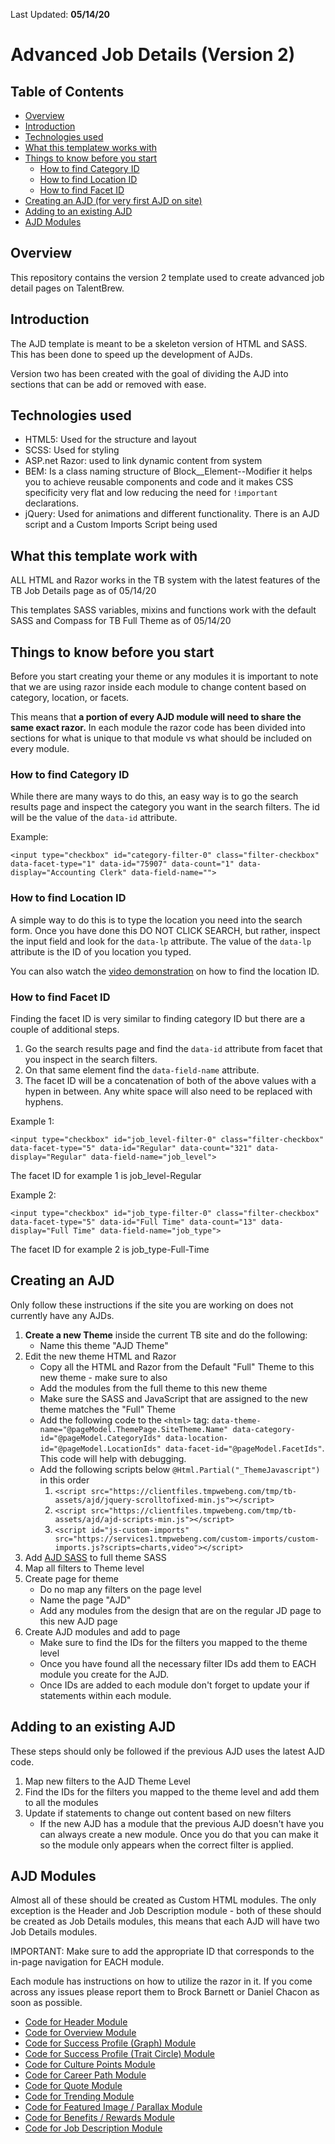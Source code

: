 Last Updated: **05/14/20**

# Advanced Job Details (Version 2)


## Table of Contents
- [Overview](#overview)
- [Introduction](#introduction)
- [Technologies used](#technologies-used)
- [What this templatew works with](#what-this-template-works-with)
- [Things to know before you start](#things-to-know-before-you-start)
  - [How to find Category ID](#how-to-find-category-id)
  - [How to find Location ID](#how-to-find-location-id)
  - [How to find Facet ID](#how-to-find-facet-id)
- [Creating an AJD (for very first AJD on site)](#creating-an-ajd)
- [Adding to an existing AJD](#adding-to-an-existing-ajd)
- [AJD Modules](#ajd-modules)


## Overview
This repository contains the version 2 template used to create advanced job detail pages on TalentBrew.


## Introduction
The AJD template is meant to be a skeleton version of HTML and SASS. This has been done to speed up the development of AJDs. 

Version two has been created with the goal of dividing the AJD into sections that can be add or removed with ease.


## Technologies used
* HTML5: Used for the structure and layout
* SCSS: Used for styling
* ASP.net Razor: used to link dynamic content from system
* BEM: Is a class naming structure of Block__Element--Modifier it helps you to achieve reusable components and code and it makes CSS specificity very flat and low reducing the need for `!important` declarations.
* jQuery: Used for animations and different functionality. There is an AJD script and a Custom Imports Script being used


## What this template work with
ALL HTML and Razor works in the TB system with the latest features of the TB Job Details page as of 05/14/20

This templates SASS variables, mixins and functions work with the default SASS and Compass for TB Full Theme as of 05/14/20



## Things to know before you start
Before you start creating your theme or any modules it is important to note that we are using razor inside each module to change content based on category, location, or facets. 

This means that **a portion of every AJD module will need to share the same exact razor.** In each module the razor code has been divided into sections for what is unique to that module vs what should be included on every module.



### How to find Category ID
While there are many ways to do this, an easy way is to go the search results page and inspect the category you want in the search filters. The id will be the value of the `data-id` attribute. 

Example:
```
<input type="checkbox" id="category-filter-0" class="filter-checkbox" data-facet-type="1" data-id="75907" data-count="1" data-display="Accounting Clerk" data-field-name="">
```


### How to find Location ID
A simple way to do this is to type the location you need into the search form. Once you have done this DO NOT CLICK SEARCH, but rather, inspect the input field and look for the `data-lp` attribute. The value of the `data-lp` attribute is the ID of you location you typed.

You can also watch the <a href="https://tbcdn.talentbrew.com/company/1554/francis_testing/location_id.mp4" target="_blank">video demonstration</a> on how to find the location ID.



### How to find Facet ID
Finding the facet ID is very similar to finding category ID but there are a couple of additional steps.
1. Go the search results page and find the `data-id` attribute from facet that you inspect in the search filters.
2. On that same element find the `data-field-name` attribute.
3. The facet ID will be a concatenation of both of the above values with a hypen in between. Any white space will also need to be replaced with hyphens.

Example 1:
```
<input type="checkbox" id="job_level-filter-0" class="filter-checkbox" data-facet-type="5" data-id="Regular" data-count="321" data-display="Regular" data-field-name="job_level">
```
The facet ID for example 1 is job_level-Regular

Example 2:
```
<input type="checkbox" id="job_type-filter-0" class="filter-checkbox" data-facet-type="5" data-id="Full Time" data-count="13" data-display="Full Time" data-field-name="job_type">
```
The facet ID for example 2 is job_type-Full-Time



## Creating an AJD
Only follow these instructions if the site you are working on does not currently have any AJDs.

1. **Create a new Theme** inside the current TB site and do the following:
    * Name this theme "AJD Theme"
2. Edit the new theme HTML and Razor
    * Copy all the HTML and Razor from the Default "Full" Theme to this new theme - make sure to also
    * Add the modules from the full theme to this new theme
    * Make sure the SASS and JavaScript that are assigned to the new theme matches the "Full" Theme
    * Add the following code to the `<html>` tag: `data-theme-name="@pageModel.ThemePage.SiteTheme.Name" data-category-id="@pageModel.CategoryIds" data-location-id="@pageModel.LocationIds" data-facet-id="@pageModel.FacetIds"`. This code will help with debugging.
    * Add the following scripts below `@Html.Partial("_ThemeJavascript")` in this order
        1. `<script src="https://clientfiles.tmpwebeng.com/tmp/tb-assets/ajd/jquery-scrolltofixed-min.js"></script>`
        2. `<script src="https://clientfiles.tmpwebeng.com/tmp/tb-assets/ajd/ajd-scripts-min.js"></script>`
        3. `<script id="js-custom-imports" src="https://services1.tmpwebeng.com/custom-imports/custom-imports.js?scripts=charts,video"></script>`
3. Add [AJD SASS](https://github.com/tmpworldwide/tb-ajd-template/blob/gh-pages/code/v2/styles/ajd-styles.scss) to full theme SASS
4. Map all filters to Theme level
5. Create page for theme
    * Do no map any filters on the page level
    * Name the page "AJD"
    * Add any modules from the design that are on the regular JD page to this new AJD page
6. Create AJD modules and add to page
    * Make sure to find the IDs for the filters you mapped to the theme level
    * Once you have found all the necessary filter IDs add them to EACH module you create for the AJD.
    * Once IDs are added to each module don't forget to update your if statements within each module.



## Adding to an existing AJD
These steps should only be followed if the previous AJD uses the latest AJD code.

1. Map new filters to the AJD Theme Level
2. Find the IDs for the filters you mapped to the theme level and add them to all the modules
3. Update if statements to change out content based on new filters
    * If the new AJD has a module that the previous AJD doesn't have you can always create a new module. Once you do that you can make it so the module only appears when the correct filter is applied.



## AJD Modules
Almost all of these should be created as Custom HTML modules. The only exception is the Header and Job Description module - both of these should be created as Job Details modules, this means that each AJD will have two Job Details modules.

IMPORTANT: Make sure to add the appropriate ID that corresponds to the in-page navigation for EACH module.

Each module has instructions on how to utilize the razor in it. If you come across any issues please report them to Brock Barnett or Daniel Chacon as soon as possible.

- [Code for Header Module](https://github.com/tmpworldwide/tb-ajd-template/blob/gh-pages/code/v2/html/ajd-header.html)
- [Code for Overview Module](https://github.com/tmpworldwide/tb-ajd-template/blob/gh-pages/code/v2/html/ajd-overview.html)
- [Code for Success Profile (Graph) Module](https://github.com/tmpworldwide/tb-ajd-template/blob/gh-pages/code/v2/html/ajd-success-profile-graph.html)
- [Code for Success Profile (Trait Circle) Module](https://github.com/tmpworldwide/tb-ajd-template/blob/gh-pages/code/v2/html/ajd-success-profile-trait-circle.html)
- [Code for Culture Points Module](https://github.com/tmpworldwide/tb-ajd-template/blob/gh-pages/code/v2/html/ajd-culture-points.html)
- [Code for Career Path Module](https://github.com/tmpworldwide/tb-ajd-template/blob/gh-pages/code/v2/html/ajd-career-path.html)
- [Code for Quote Module](https://github.com/tmpworldwide/tb-ajd-template/blob/gh-pages/code/v2/html/ajd-quote.html)
- [Code for Trending Module](https://github.com/tmpworldwide/tb-ajd-template/blob/gh-pages/code/v2/html/ajd-trending.html)
- [Code for Featured Image / Parallax Module](https://github.com/tmpworldwide/tb-ajd-template/blob/gh-pages/code/v2/html/ajd-featured-image.html)
- [Code for Benefits / Rewards Module](https://github.com/tmpworldwide/tb-ajd-template/blob/gh-pages/code/v2/html/ajd-rewards.html)
- [Code for Job Description Module](https://github.com/tmpworldwide/tb-ajd-template/blob/gh-pages/code/v2/html/ajd-job-description.html)














